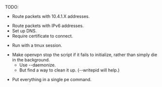 TODO:
+ Route packets with 10.4.1.X addresses.
- Route packets with IPv6 addresses.
- Set up DNS.
- Require certificate to connect.
+ Run with a tmux session.
- Make openvpn stop the script if it fails to initialize, rather than simply
  die in the background.
    - Use --daemonize.
    - But find a way to clean it up. (--writepid will help.)
+ Put everything in a single pe command.
